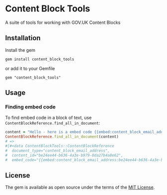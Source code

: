 # Content Block Tools

A suite of tools for working with GOV.UK Content Blocks

## Installation

Install the gem

    gem install content_block_tools

or add it to your Gemfile

    gem "content_block_tools"

## Usage

### Finding embed code

To find embed code in a block of text, use `ContentBlockReference.find_all_in_document`:

```ruby
content = "Hello - here is a embed code {{embed:content_block_email_address:be24ee44-b636-4a3e-b979-0da27b4a8e62}}"
ContentBlockReference.find_all_in_document(content)
# =>
#[#<data ContentBlockTools::ContentBlockReference
#  document_type="content_block_email_address",
#  content_id="be24ee44-b636-4a3e-b979-0da27b4a8e62",
#  embed_code="{{embed:content_block_email_address:be24ee44-b636-4a3e-b979-0da27b4a8e62}}">]
```

## License

The gem is available as open source under the terms of the [MIT License](https://opensource.org/licenses/MIT).
